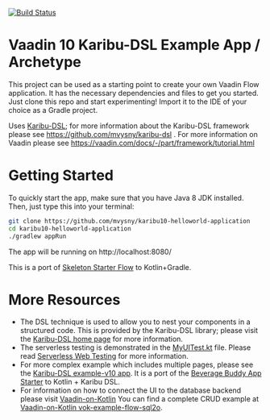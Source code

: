 [![Build Status](https://travis-ci.org/mvysny/karibu10-helloworld-application.svg?branch=master)](https://travis-ci.org/mvysny/karibu-helloworld-application)

# Vaadin 10 Karibu-DSL Example App / Archetype

This project can be used as a starting point to create your own Vaadin Flow application. It has the necessary dependencies and files to get you started.
Just clone this repo and start experimenting! Import it to the IDE of your choice as a Gradle project.
                                              
Uses [Karibu-DSL](https://github.com/mvysny/karibu-dsl); for more information about the
Karibu-DSL framework please see https://github.com/mvysny/karibu-dsl .
For more information on Vaadin please see https://vaadin.com/docs/-/part/framework/tutorial.html

# Getting Started

To quickly start the app, make sure that you have Java 8 JDK installed. Then, just type this into your terminal:

```bash
git clone https://github.com/mvysny/karibu10-helloworld-application
cd karibu10-helloworld-application
./gradlew appRun
```

The app will be running on http://localhost:8080/

This is a port of [Skeleton Starter Flow](https://github.com/vaadin/skeleton-starter-flow) to Kotlin+Gradle.

# More Resources

* The DSL technique is used to allow you to nest your components in a structured code. This is provided by the
  Karibu-DSL library; please visit the [Karibu-DSL home page](https://github.com/mvysny/karibu-dsl) for more information.
* The serverless testing is demonstrated in the [MyUITest.kt](src/test/kotlin/org/test/MyUITest.kt) file.
  Please read [Serverless Web Testing](http://mavi.logdown.com/posts/3147601) for more information.
* For more complex example which includes multiple pages, please see the [Karibu-DSL example-v10 app](https://github.com/mvysny/karibu-dsl#quickstart-vaadin-10-flow).
  It is a port of the [Beverage Buddy App Starter](https://github.com/vaadin/beverage-starter-flow) to Kotlin + Karibu DSL.
* For information on how to connect the UI to the database backend please visit [Vaadin-on-Kotlin](http://www.vaadinonkotlin.eu/)
  You can find a complete CRUD example at [Vaadin-on-Kotlin vok-example-flow-sql2o](https://github.com/mvysny/vaadin-on-kotlin#vaadin-10-flow-example-project).

